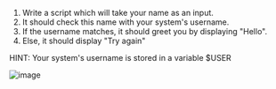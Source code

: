 1) Write a script which will take your name as an input.
2) It should check this name with your system's username.
3) If the username matches, it should greet you by displaying "Hello".
4) Else, it should display "Try again"

HINT: Your system's username is stored in a variable $USER 

![image](https://github.com/Sharath15eUR/PandiMuniasamyM/assets/65610375/aed582dd-3a0a-4eab-81e2-1946e336ce04)
